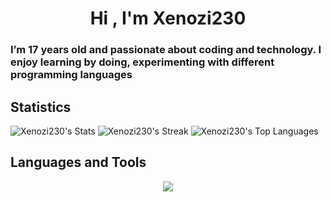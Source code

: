 <h1 align="center">Hi , I'm Xenozi230</h1>
<h3>I’m 17 years old and passionate about coding and technology. I enjoy learning by doing, experimenting with different programming languages</h3>

## Statistics
![Xenozi230's Stats](https://github-readme-stats.vercel.app/api?username=Xenozi230&theme=vue-dark&show_icons=true&hide_border=true&count_private=true)
![Xenozi230's Streak](https://github-readme-streak-stats.herokuapp.com/?user=Xenozi230&theme=vue-dark&hide_border=true)
![Xenozi230's Top Languages](https://github-readme-stats.vercel.app/api/top-langs/?username=Xenozi230&theme=vue-dark&show_icons=true&hide_border=true&layout=compact)
## Languages and Tools
<p align="center">
  <a href="https://skillicons.dev">
    <img src="https://skillicons.dev/icons?i=c,cpp,cs,html,css,js,py,idea,clion,webstorm,vscode" />
  </a>
</p>






